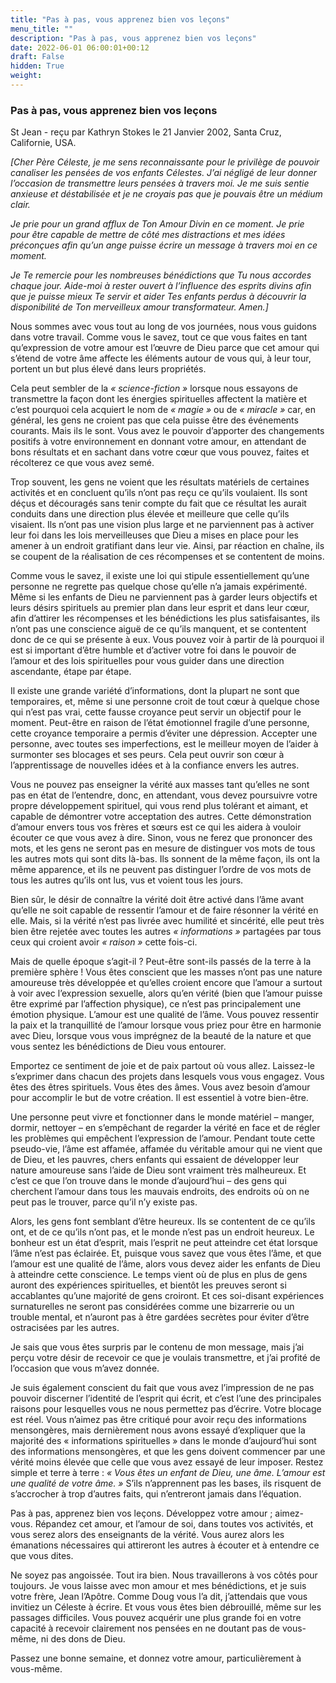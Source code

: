 ```yaml
---
title: "Pas à pas, vous apprenez bien vos leçons"
menu_title: ""
description: "Pas à pas, vous apprenez bien vos leçons"
date: 2022-06-01 06:00:01+00:12
draft: False
hidden: True
weight:
---
```

### Pas à pas, vous apprenez bien vos leçons

St Jean - reçu par Kathryn Stokes le 21 Janvier 2002, Santa Cruz, Californie, USA.

*[Cher Père Céleste, je me sens reconnaissante pour le privilège de pouvoir canaliser les pensées de vos enfants Célestes. J’ai négligé de leur donner l’occasion de transmettre leurs pensées à travers moi. Je me suis sentie anxieuse et déstabilisée et je ne croyais pas que je pouvais être un médium clair.*

*Je prie pour un grand afflux de Ton Amour Divin en ce moment. Je prie pour être capable de mettre de côté mes distractions et mes idées préconçues afin qu’un ange puisse écrire un message à travers moi en ce moment.*

*Je Te remercie pour les nombreuses bénédictions que Tu nous accordes chaque jour. Aide-moi à rester ouvert à l’influence des esprits divins afin que je puisse mieux Te servir et aider Tes enfants perdus à découvrir la disponibilité de Ton merveilleux amour transformateur. Amen.]*

Nous sommes avec vous tout au long de vos journées, nous vous guidons dans votre travail. Comme vous le savez, tout ce que vous faites en tant qu’expression de votre amour est l’œuvre de Dieu parce que cet amour qui s’étend de votre âme affecte les éléments autour de vous qui, à leur tour, portent un but plus élevé dans leurs propriétés.

Cela peut sembler de la *« science-fiction »* lorsque nous essayons de transmettre la façon dont les énergies spirituelles affectent la matière et c’est pourquoi cela acquiert le nom de *« magie »* ou de *« miracle »* car, en général, les gens ne croient pas que cela puisse être des événements courants. Mais ils le sont. Vous avez le pouvoir d’apporter des changements positifs à votre environnement en donnant votre amour, en attendant de bons résultats et en sachant dans votre cœur que vous pouvez, faites et récolterez ce que vous avez semé.

Trop souvent, les gens ne voient que les résultats matériels de certaines activités et en concluent qu’ils n’ont pas reçu ce qu’ils voulaient. Ils sont déçus et découragés sans tenir compte du fait que ce résultat les aurait conduits dans une direction plus élevée et meilleure que celle qu’ils visaient. Ils n’ont pas une vision plus large et ne parviennent pas à activer leur foi dans les lois merveilleuses que Dieu a mises en place pour les amener à un endroit gratifiant dans leur vie. Ainsi, par réaction en chaîne, ils se coupent de la réalisation de ces récompenses et se contentent de moins.

Comme vous le savez, il existe une loi qui stipule essentiellement qu’une personne ne regrette pas quelque chose qu’elle n’a jamais expérimenté. Même si les enfants de Dieu ne parviennent pas à garder leurs objectifs et leurs désirs spirituels au premier plan dans leur esprit et dans leur cœur, afin d’attirer les récompenses et les bénédictions les plus satisfaisantes, ils n’ont pas une conscience aiguë de ce qu’ils manquent, et se contentent donc de ce qui se présente à eux. Vous pouvez voir à partir de là pourquoi il est si important d’être humble et d’activer votre foi dans le pouvoir de l’amour et des lois spirituelles pour vous guider dans une direction ascendante, étape par étape.

Il existe une grande variété d’informations, dont la plupart ne sont que temporaires, et, même si une personne croit de tout cœur à quelque chose qui n’est pas vrai, cette fausse croyance peut servir un objectif pour le moment. Peut-être en raison de l’état émotionnel fragile d’une personne, cette croyance temporaire a permis d’éviter une dépression. Accepter une personne, avec toutes ses imperfections, est le meilleur moyen de l’aider à surmonter ses blocages et ses peurs. Cela peut ouvrir son cœur à l’apprentissage de nouvelles idées et à la confiance envers les autres.

Vous ne pouvez pas enseigner la vérité aux masses tant qu’elles ne sont pas en état de l’entendre, donc, en attendant, vous devez poursuivre votre propre développement spirituel, qui vous rend plus tolérant et aimant, et capable de démontrer votre acceptation des autres. Cette démonstration d’amour envers tous vos frères et sœurs est ce qui les aidera à vouloir écouter ce que vous avez à dire. Sinon, vous ne ferez que prononcer des mots, et les gens ne seront pas en mesure de distinguer vos mots de tous les autres mots qui sont dits là-bas. Ils sonnent de la même façon, ils ont la même apparence, et ils ne peuvent pas distinguer l’ordre de vos mots de tous les autres qu’ils ont lus, vus et voient tous les jours.

Bien sûr, le désir de connaître la vérité doit être activé dans l’âme avant qu’elle ne soit capable de ressentir l’amour et de faire résonner la vérité en elle. Mais, si la vérité n’est pas livrée avec humilité et sincérité, elle peut très bien être rejetée avec toutes les autres *« informations »* partagées par tous ceux qui croient avoir *« raison »* cette fois-ci.

Mais de quelle époque s’agit-il ? Peut-être sont-ils passés de la terre à la première sphère ! Vous êtes conscient que les masses n’ont pas une nature amoureuse très développée et qu’elles croient encore que l’amour a surtout à voir avec l’expression sexuelle, alors qu’en vérité (bien que l’amour puisse être exprimé par l’affection physique), ce n’est pas principalement une émotion physique. L’amour est une qualité de l’âme. Vous pouvez ressentir la paix et la tranquillité de l’amour lorsque vous priez pour être en harmonie avec Dieu, lorsque vous vous imprégnez de la beauté de la nature et que vous sentez les bénédictions de Dieu vous entourer.

Emportez ce sentiment de joie et de paix partout où vous allez. Laissez-le s’exprimer dans chacun des projets dans lesquels vous vous engagez. Vous êtes des êtres spirituels. Vous êtes des âmes. Vous avez besoin d’amour pour accomplir le but de votre création. Il est essentiel à votre bien-être.

Une personne peut vivre et fonctionner dans le monde matériel – manger, dormir, nettoyer – en s’empêchant de regarder la vérité en face et de régler les problèmes qui empêchent l’expression de l’amour. Pendant toute cette pseudo-vie, l’âme est affamée, affamée du véritable amour qui ne vient que de Dieu, et les pauvres, chers enfants qui essaient de développer leur nature amoureuse sans l’aide de Dieu sont vraiment très malheureux. Et c’est ce que l’on trouve dans le monde d’aujourd’hui – des gens qui cherchent l’amour dans tous les mauvais endroits, des endroits où on ne peut pas le trouver, parce qu’il n’y existe pas.

Alors, les gens font semblant d’être heureux. Ils se contentent de ce qu’ils ont, et de ce qu’ils n’ont pas, et le monde n’est pas un endroit heureux. Le bonheur est un état d’esprit, mais l’esprit ne peut atteindre cet état lorsque l’âme n’est pas éclairée. Et, puisque vous savez que vous êtes l’âme, et que l’amour est une qualité de l’âme, alors vous devez aider les enfants de Dieu à atteindre cette conscience. Le temps vient où de plus en plus de gens auront des expériences spirituelles, et bientôt les preuves seront si accablantes qu’une majorité de gens croiront. Et ces soi-disant expériences surnaturelles ne seront pas considérées comme une bizarrerie ou un trouble mental, et n’auront pas à être gardées secrètes pour éviter d’être ostracisées par les autres.

Je sais que vous êtes surpris par le contenu de mon message, mais j’ai perçu votre désir de recevoir ce que je voulais transmettre, et j’ai profité de l’occasion que vous m’avez donnée.

Je suis également conscient du fait que vous avez l’impression de ne pas pouvoir discerner l’identité de l’esprit qui écrit, et c’est l’une des principales raisons pour lesquelles vous ne nous permettez pas d’écrire. Votre blocage est réel. Vous n’aimez pas être critiqué pour avoir reçu des informations mensongères, mais dernièrement nous avons essayé d’expliquer que la majorité des « informations spirituelles » dans le monde d’aujourd’hui sont des informations mensongères, et que les gens doivent commencer par une vérité moins élevée que celle que vous avez essayé de leur imposer. Restez simple et terre à terre : *« Vous êtes un enfant de Dieu, une âme. L’amour est une qualité de votre âme. »* S’ils n’apprennent pas les bases, ils risquent de s’accrocher à trop d’autres faits, qui n’entreront jamais dans l’équation.

Pas à pas, apprenez bien vos leçons. Développez votre amour ; aimez-vous. Répandez cet amour, et l’amour de soi, dans toutes vos activités, et vous serez alors des enseignants de la vérité. Vous aurez alors les émanations nécessaires qui attireront les autres à écouter et à entendre ce que vous dites.

Ne soyez pas angoissée. Tout ira bien. Nous travaillerons à vos côtés pour toujours. Je vous laisse avec mon amour et mes bénédictions, et je suis votre frère, Jean l’Apôtre. Comme Doug vous l’a dit, j’attendais que vous invitiez un Céleste à écrire. Et vous vous êtes bien débrouillé, même sur les passages difficiles. Vous pouvez acquérir une plus grande foi en votre capacité à recevoir clairement nos pensées en ne doutant pas de vous-même, ni des dons de Dieu.

Passez une bonne semaine, et donnez votre amour, particulièrement à vous-même.
